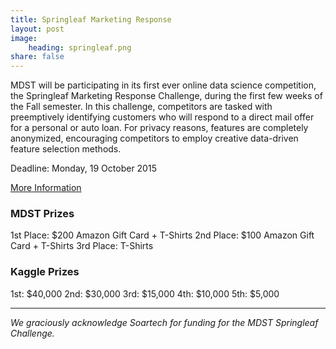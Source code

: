 ```yaml
---
title: Springleaf Marketing Response
layout: post
image:
    heading: springleaf.png
share: false
---
```


MDST will be participating in its first ever online data science competition, the Springleaf Marketing Response Challenge, during the first few weeks of the Fall semester. In this challenge, competitors are tasked with preemptively identifying customers who will respond to a direct mail offer for a personal or auto loan. For privacy reasons, features are completely anonymized, encouraging competitors to employ creative data-driven feature selection methods.

Deadline: Monday, 19 October 2015

[More Information](https://www.kaggle.com/c/springleaf-marketing-response)

### MDST Prizes

1st Place: $200 Amazon Gift Card + T-Shirts
2nd Place: $100 Amazon Gift Card + T-Shirts
3rd Place: T-Shirts

### Kaggle Prizes

1st: $40,000
2nd: $30,000
3rd: $15,000
4th: $10,000
5th: $5,000


---
_We graciously acknowledge Soartech for funding for the MDST Springleaf Challenge._

